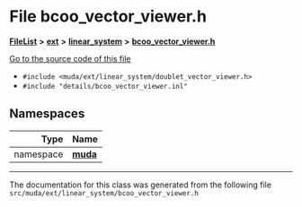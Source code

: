 

# File bcoo\_vector\_viewer.h



[**FileList**](files.md) **>** [**ext**](dir_dee31a662aa40cb7fc08cb07824f4a9a.md) **>** [**linear\_system**](dir_6f09a74f7ee1db37d591c4a0fc2f2223.md) **>** [**bcoo\_vector\_viewer.h**](bcoo__vector__viewer_8h.md)

[Go to the source code of this file](bcoo__vector__viewer_8h_source.md)



* `#include <muda/ext/linear_system/doublet_vector_viewer.h>`
* `#include "details/bcoo_vector_viewer.inl"`













## Namespaces

| Type | Name |
| ---: | :--- |
| namespace | [**muda**](namespacemuda.md) <br> |





















































------------------------------
The documentation for this class was generated from the following file `src/muda/ext/linear_system/bcoo_vector_viewer.h`

